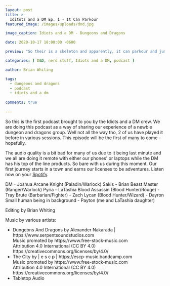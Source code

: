 ```yaml
---
layout: post
title: >-
  Iditots and a DM Ep. 1 - It Can Parkour
featured_image: /images/uploads/dnd.jpg

image_caption: Idiots and a DM - Dungeons and Dragons

date: 2020-10-17 18:00:00 -0600

preview: "So their is a skeleton and apparently, it can parkour and jump off of walls"

categories: [ D&D, nerd stuff, Idiots and a DM, podcast ]

author: Brian Whiting

tags:
  - dungeons and dragons
  - podcast
  - idiots and a dm
  
comments: true
  
---
```


So this is the first podcast brought to you by the Idiots and a DM crew. We are doing this podcast as a way of sharing our experience of a newbie dungeon and dragons group. Well not all the way tho, 2 of us have played it before in various sessions. This episode will be the first of many to come - hopefully.

The audio quality is a bit bad for many of us due to it being last minute and we all are doing it remote with either our phones' or laptops while the DM has his top of the line products. So bare with us during this moment. Our first journey starts in a town and earns our licenses to be adventures. Listen now on your [Spotify](https://open.spotify.com/show/5Vie08L0qeM8d1WqJnFJdJ).

DM - Joshua
Arcane Knight (Paladin/Warlock) Sakis - Brian
Beast Master (Ranger/Warlock) Pyria - LaTashia
Blood Assassin (Blood Hunter/Rouge) - Tray
Brute (Barbarian/Fighter) - Zach
Lycan (Blood Hunter/Wizard) - Dayron
Small human being in background - Payton (me and LaTashia daughter)

Editing by Brian Whiting

Music by various artists:

<ul> 
    <li>
        Dungeons And Dragons by Alexander Nakarada | https://www.serpentsoundstudios.com <br>
        Music promoted by https://www.free-stock-music.com <br>
        Attribution 4.0 International (CC BY 4.0) <br>
        https://creativecommons.org/licenses/by/4.0/
    </li>
    <li>
        The City by | e s c p | https://escp-music.bandcamp.com<br>
        Music promoted by https://www.free-stock-music.com<br>
        Attribution 4.0 International (CC BY 4.0)<br>
        https://creativecommons.org/licenses/by/4.0/    
    </li>
    <li>
        Tabletop Audio
    </li>
</ul>